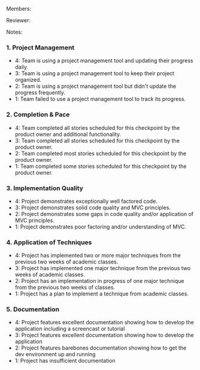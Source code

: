 Members:

Reviewer:

Notes:


### 1. Project Management

* 4: Team is using a project management tool and updating their progress daily.
* 3: Team is using a project management tool to keep their project organized.
* 2: Team is using a project management tool but didn't update the progress frequently.
* 1: Team failed to use a project management tool to track its progress.

### 2. Completion & Pace

* 4: Team completed all stories scheduled for this checkpoint by the product owner and additional functionality.
* 3: Team completed all stories scheduled for this checkpoint by the product owner.
* 2: Team completed most stories scheduled for this checkpoint by the product owner.
* 1: Team completed some stories scheduled for this checkpoint by the product owner.

### 3. Implementation Quality

* 4: Project demonstrates exceptionally well factored code.
* 3: Project demonstrates solid code quality and MVC principles.
* 2: Project demonstrates some gaps in code quality and/or application of MVC principles.
* 1: Project demonstrates poor factoring and/or understanding of MVC.

### 4. Application of Techniques

* 4: Project has implemented two or more major techniques from the previous two weeks of academic classes.
* 3: Project has implemented one major technique from the previous two weeks of academic classes.
* 2: Project has an implementation in progress of one major technique from the previous two weeks of classes.
* 1: Project has a plan to implement a technique from academic classes.

### 5. Documentation

* 4: Project features excellent documentation showing how to develop the application including a screencast or tutorial
* 3: Project features excellent documentation showing how to develop the application
* 2: Project features barebones documentation showing how to get the dev environment up and running
* 1: Project has insufficient documentation
